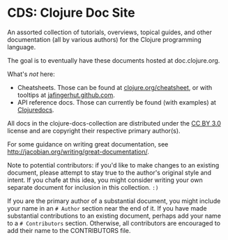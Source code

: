 # CDS: Clojure Doc Site

An assorted collection of tutorials, overviews, topical guides, and
other documentation (all by various authors) for the Clojure
programming language.

The goal is to eventually have these documents hosted at
doc.clojure.org.

What's *not* here:

  * Cheatsheets. Those can be found at
    [clojure.org/cheatsheet](http://clojure.org/cheatsheet), or with
    tooltips at
    [jafingerhut.github.com](http://jafingerhut.github.com).
  * API reference docs. Those can currently be found (with examples)
    at [Clojuredocs](http://clojuredocs.org/).

All docs in the clojure-docs-collection are distributed under the
[CC BY 3.0](http://creativecommons.org/licenses/by/3.0/) license
and are copyright their respective primary author(s).

For some guidance on writing great documentation, see
<http://jacobian.org/writing/great-documentation/>.

Note to potential contributors: if you'd like to make changes to an
existing document, please attempt to stay true to the author's
original style and intent. If you chafe at this idea, you might
consider writing your own separate document for inclusion in this
collection. `:)`

If you are the primary author of a substantial document, you might
include your name in an `# Author` section near the end of it. If you
have made substantial contributions to an existing document, perhaps
add your name to a `# Contributors` section. Otherwise, all
contributors are encouraged to add their name to the CONTRIBUTORS
file.
